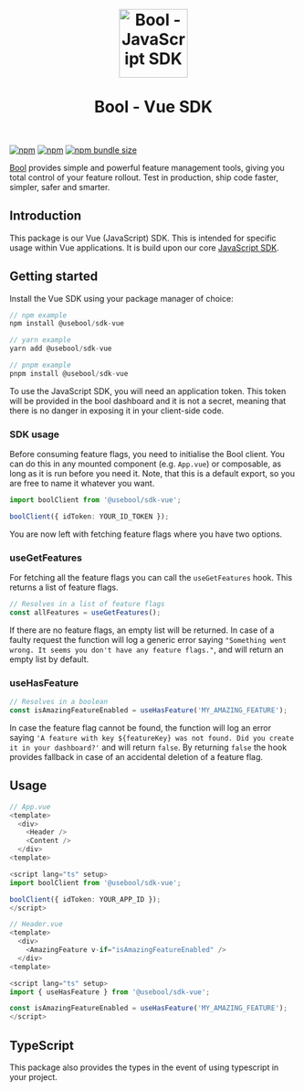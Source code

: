 <h1 align="center">
<br />
<img src="https://avatars.githubusercontent.com/u/79407572?s=200&v=4" alt="Bool - JavaScript SDK" width="120">
<br />
<br />
Bool - Vue SDK
</h1>
<br />

[![npm](https://img.shields.io/npm/v/@usebool/sdk-vue)](https://www.npmjs.com/package/@usebool/sdk-vue)
[![npm](https://img.shields.io/npm/dw/@usebool/sdk-vue)](https://www.npmtrends.com/@usebool/sdk-vue)
[![npm bundle size](https://img.shields.io/bundlephobia/minzip/@usebool/sdk-vue)](https://bundlephobia.com/result?p=@usebool/sdk-vue)

[Bool](https://usebool.com/) provides simple and powerful feature management tools, giving you total control of your feature rollout. Test in production, ship code faster, simpler, safer and smarter.

## Introduction

This package is our Vue (JavaScript) SDK. This is intended for specific usage within Vue applications. It is build upon our core [JavaScript SDK](https://github.com/BoolOfficial/sdks/tree/main/packages/core-js).

## Getting started

Install the Vue SDK using your package manager of choice:

```js
// npm example
npm install @usebool/sdk-vue

// yarn example
yarn add @usebool/sdk-vue

// pnpm example
pnpm install @usebool/sdk-vue
```

To use the JavaScript SDK, you will need an application token. This token will be provided in the bool dashboard and it is not a secret, meaning that there is no danger in exposing it in your client-side code.

### SDK usage

Before consuming feature flags, you need to initialise the Bool client. You can do this in any mounted component (e.g. `App.vue`) or composable, as long as it is run before you need it. Note, that this is a default export, so you are free to name it whatever you want.

```ts
import boolClient from '@usebool/sdk-vue';

boolClient({ idToken: YOUR_ID_TOKEN });
```

You are now left with fetching feature flags where you have two options.

### useGetFeatures

For fetching all the feature flags you can call the `useGetFeatures` hook. This returns a list of feature flags.

```ts
// Resolves in a list of feature flags
const allFeatures = useGetFeatures();
```

If there are no feature flags, an empty list will be returned.
In case of a faulty request the function will log a generic error saying `"Something went wrong. It seems you don't have any feature flags."`, and will return an empty list by default.

### useHasFeature

```ts
// Resolves in a boolean
const isAmazingFeatureEnabled = useHasFeature('MY_AMAZING_FEATURE');
```

In case the feature flag cannot be found, the function will log an error saying `'A feature with key ${featureKey} was not found. Did you create it in your dashboard?'` and will return `false`. By returning `false` the hook provides fallback in case of an accidental deletion of a feature flag.

## Usage

```ts
// App.vue
<template>
  <div>
    <Header />
    <Content />
  </div>
<template>

<script lang="ts" setup>
import boolClient from '@usebool/sdk-vue';

boolClient({ idToken: YOUR_APP_ID });
</script>

// Header.vue
<template>
  <div>
    <AmazingFeature v-if="isAmazingFeatureEnabled" />
  </div>
<template>

<script lang="ts" setup>
import { useHasFeature } from '@usebool/sdk-vue';

const isAmazingFeatureEnabled = useHasFeature('MY_AMAZING_FEATURE');
</script>
```

## TypeScript

This package also provides the types in the event of using typescript in your project.
